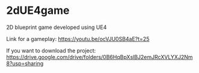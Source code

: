 # 2dUE4game
2D blueprint game developed using UE4

Link for a gameplay: https://youtu.be/ocVJU0SB4aE?t=25

If you want to download the project: <br>
https://drive.google.com/drive/folders/0B6HqBpXslBJ2emJRcXVLYXJ2Nm8?usp=sharing
